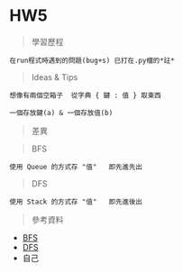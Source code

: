 # HW5
> 學習歷程

    在run程式時遇到的問題(bug+s) 已打在.py檔的*註*
  
> Ideas & Tips

    想像有兩個空箱子  從字典 { 鍵 : 值 } 取東西

    一個存放鍵(a) & 一個存放值(b)

> 差異

>BFS

    使用 Queue 的方式存 "值"   即先進先出
>DFS

    使用 Stack 的方式存 "值"   即先進後出

> 參考資料

*   [BFS](http://isee.scu.edu.tw/mod/url/view.php?id=547569)
*   [DFS](http://isee.scu.edu.tw/mod/url/view.php?id=549479)
*   自己
